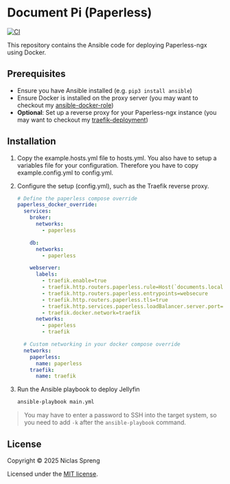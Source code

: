 # Document Pi (Paperless)

[![CI](https://github.com/DudeCalledBro/document-pi/actions/workflows/ci.yml/badge.svg)](https://github.com/DudeCalledBro/document-pi/actions/workflows/ci.yml)

This repository contains the Ansible code for deploying Paperless-ngx using Docker.

## Prerequisites

- Ensure you have Ansible installed (e.g. `pip3 install ansible`)
- Ensure Docker is installed on the proxy server (you may want to checkout my [ansible-docker-role](https://github.com/DudeCalledBro/ansible-role-docker))
- **Optional**: Set up a reverse proxy for your Paperless-ngx instance (you may want to checkout my [traefik-deployment](https://github.com/DudeCalledBro/traefik-ansible))

## Installation

1. Copy the example.hosts.yml file to hosts.yml. You also have to setup a variables file for your configuration. Therefore you have to copy example.config.yml to config.yml.

2. Configure the setup (config.yml), such as the Traefik reverse proxy.

    ```yaml
    # Define the paperless compose override
    paperless_docker_override:
      services:
        broker:
          networks:
            - paperless
    
        db:
          networks:
            - paperless
    
        webserver:
          labels:
            - traefik.enable=true
            - traefik.http.routers.paperless.rule=Host(`documents.local`)
            - traefik.http.routers.paperless.entrypoints=websecure
            - traefik.http.routers.paperless.tls=true
            - traefik.http.services.paperless.loadBalancer.server.port=8000
            - traefik.docker.network=traefik
          networks:
            - paperless
            - traefik
    
      # Custom networking in your docker compose override
      networks:
        paperless:
          name: paperless
        traefik:
          name: traefik
    ```

3. Run the Ansible playbook to deploy Jellyfin

    ```bash
    ansible-playbook main.yml
    ```

> You may have to enter a password to SSH into the target system, so you need to add `-k` after the `ansible-playbook` command.

## License

Copyright © 2025 Niclas Spreng

Licensed under the [MIT license](LICENSE).
